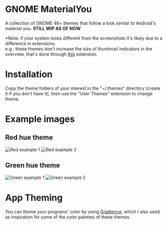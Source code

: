 # GNOME MaterialYou
A collection of GNOME 46+ themes that follow a look similar to Android's material you. **STILL WIP AS OF NOW**

*Note: if your system looks different from the screenshots it's likely due to a difference in extensions.<br/>
e.g.: these themes don't increase the size of thumbnail indicators in the overview, that's done through [this](https://extensions.gnome.org/extension/4158/gnome-40-ui-improvements/) extension.


# Installation
Copy the theme folders of your interest in the "~/.themes" directory (create it if you don't have it), then use the "User Themes" extension to change theme.

# Example images

## Red hue theme
![Red example 1](https://github.com/talpinum/GNOME-MaterialYou/assets/144681756/e7c3b748-9cf2-4ae5-9dec-80db93c9f5ee)
![Red example 2](https://github.com/talpinum/GNOME-MaterialYou/assets/144681756/e938bed4-2a46-46f4-b9dd-c444bcc9aa1e)

## Green hue theme
![Green example 1](https://github.com/user-attachments/assets/4a2387ad-376d-449c-ab24-cf703ad005b2)
![Green example 2](https://github.com/user-attachments/assets/c847a955-f0aa-4fdc-8cd0-f0a2a50954f3)





# App Theming

You can theme your programs' color by using [Gradience](https://flathub.org/apps/com.github.GradienceTeam.Gradience), which I also used as inspiration for some of the color palettes of these themes.
